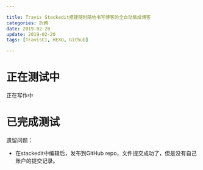 ```yaml
---

title: Travis Stackedit搭建随时随地书写博客的全自动集成博客
categories: 折腾
date: 2019-02-20
update: 2019-02-20
tags: [TravisCI, HEXO, Github]

---
```



# 正在测试中
正在写作中

# 已完成测试
遗留问题：
- 在stackedit中编辑后，发布到GitHub repo，文件提交成功了，但是没有自己账户的提交记录。
<!--stackedit_data:
eyJoaXN0b3J5IjpbMTA5ODI2NjUwMiwxODIyNTUzMzY4XX0=
-->